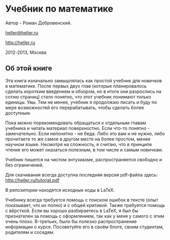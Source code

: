 Учебник по математике
=====================

Автор - Роман Добровенский.

heller@heller.ru

http://heller.ru

2012-2013, Москва


Об этой книге
-------------

Эта книга изначально замышлялась как простой учебник для новичков в математике. После первых двух глав (которые планировалось сделать коротким введением и обзором, но в итоге они разрослись на сотню страниц) стало понятно, что этот учебник понимают только единицы. Увы. Тем не менее, учебник я продолжаю писать и буду по мере возможностей его перерабатывать, чтобы сделать более доступным.

Пока можно порекомендовать обращаться к отдельным главам учебника и читать материал поверхностно. Если что-то понятно - замечательно. Если непонятно - не беда. Либо это вам и не нужно, либо прочитаете то же самое в другом месте на более простом, менее научном языке. Несмотря на сложность, я считаю, что в принципе чтение его может оказаться полезным, в том числе и самым новичкам.

Учебник пишется на чистом энтузиазме, распространяется свободно и без ограничений.

Для скачивания всегда доступна последняя версия pdf-файла здесь: http://heller.ru/tutorial.pdf

В репозитории находятся исходные коды в LaTeX.

Учебнику всегда требуется помощь с поиском ошибок в тексте (опыт показывает, что их полно) и с общей критикой. Также требуется помощь с вёрсткой. Если вы хорошо разбираетесь в LaTeX, я был бы признателен за помощь с оформлением, так как у меня у самого с этим очень плохо. В-третьих, было бы полезно распространение информации о курсе. Посоветуйте его в своём блоге, своим студентам, родителям и соседям.
